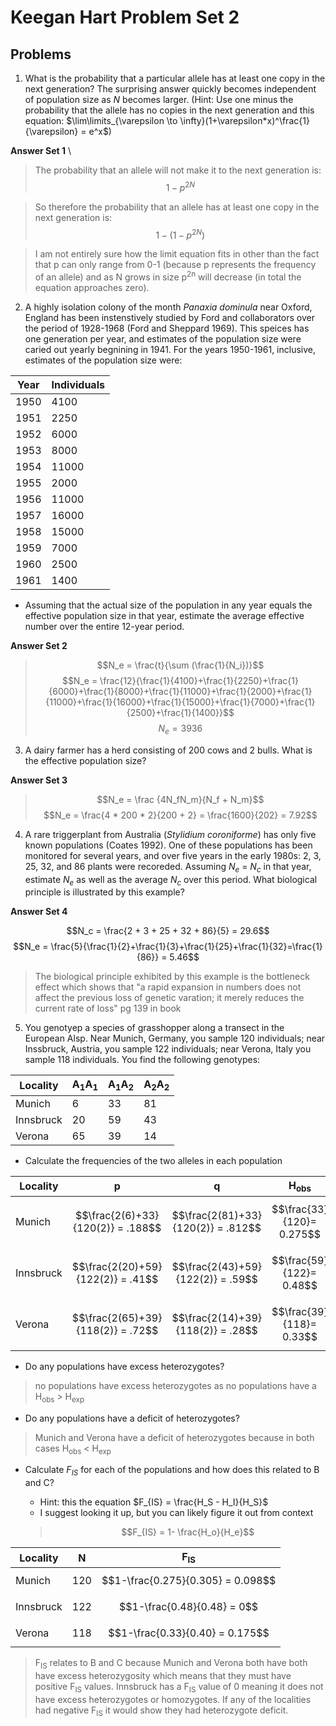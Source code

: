 # Keegan Hart Problem Set 2

## Problems

1.  What is the probability that a particular allele has at least one copy in the next generation?  The surprising answer quickly becomes independent of population size as *N* becomes larger.  (Hint: Use one minus the probability that the allele has no copies in the next generation and this equation: $\lim\limits_{\varepsilon \to \infty}(1+\varepsilon*x)^\frac{1}{\varepsilon} = e^x$)

**Answer Set 1**
\
> The probability that an allele will not make it to the next generation is:$$1-p^{2N}$$

>So therefore the probability that an allele has at least one copy in the next generation is:$$1-(1-p^{2N})$$ 

>I am not entirely sure how the limit equation fits in other than the fact that p can only range from 0-1 (because p represents the frequency of an allele) and as N grows in size p<sup>2n</sup> will decrease (in total the equation approaches zero).


2.  A highly isolation colony of the month *Panaxia dominula* near Oxford, England has been instenstively studied by Ford and collaborators over the period of 1928-1968 (Ford and Sheppard 1969).  This speices has one generation per year, and estimates of the population size were caried out yearly begnining in 1941.  For the years 1950-1961, inclusive, estimates of the population size were: 

|Year| Individuals|
|------|----------|
| 1950 | 4100 |
| 1951 | 2250 |
| 1952 | 6000 |
| 1953 | 8000 |
| 1954 | 11000 |
| 1955 | 2000 |
| 1956 | 11000 |
| 1957 | 16000 |
| 1958 | 15000 |
| 1959 | 7000 |
| 1960 | 2500 |
| 1961 | 1400 | 
   * Assuming that the actual size of the population in any year equals the effective population size in that year, estimate the average effective number over the entire 12-year period.

**Answer Set 2**
>$$N_e = \frac{t}{\sum (\frac{1}{N_i})}$$
>$$N_e = \frac{12}{\frac{1}{4100}+\frac{1}{2250}+\frac{1}{6000}+\frac{1}{8000}+\frac{1}{11000}+\frac{1}{2000}+\frac{1}{11000}+\frac{1}{16000}+\frac{1}{15000}+\frac{1}{7000}+\frac{1}{2500}+\frac{1}{1400}}$$
>$$N_e = 3936$$

3.  A dairy farmer has a herd consisting of 200 cows and 2 bulls.  What is the effective population size?

**Answer Set 3**
>$$N_e = \frac {4N_fN_m}{N_f + N_m}$$
>$$N_e = \frac{4 * 200 * 2}{200 + 2} = \frac{1600}{202} = 7.92$$
4.  A rare triggerplant from Australia (*Stylidium coroniforme*) has only five known populations (Coates 1992).  One of these populations has been monitored for several years, and over five years in the early 1980s: 2, 3, 25, 32, and 86 plants were recoreded.  Assuming *N<sub>e</sub>* = *N<sub>c</sub>* in that year, estimate *N<sub>e</sub>* as well as the average *N<sub>c</sub>* over this period.  What biological principle is illustrated by this example?

**Answer Set 4**

$$N_c = \frac{2 + 3 + 25 + 32 + 86}{5} = 29.6$$
$$N_e = \frac{5}{\frac{1}{2}+\frac{1}{3}+\frac{1}{25}+\frac{1}{32}=\frac{1}{86}} = 5.46$$

>The biological principle exhibited by this example is the bottleneck effect which shows that "a rapid expansion in numbers does not affect the previous loss of genetic varation; it merely reduces the current rate of loss" pg 139 in book

5.  You genotyep a species of grasshopper along a transect in the European Alsp.  Near Munich, Germany, you sample 120 individuals; near Inssbruck, Austria, you sample 122 individuals;  near Verona, Italy you sample 118 individuals.  You find the following genotypes:

| Locality| A<sub>1</sub>A<sub>1</sub> | A<sub>1</sub>A<sub>2</sub> | A<sub>2</sub>A<sub>2</sub>|
|---------|--------------|---------|---------|
|Munich| 6|33|81|
|Innsbruck| 20|59|43|
|Verona|65|39|14|

* Calculate the frequencies of the two alleles in each population

| Locality| p | q |H<sub>obs|H<sub>exp|
|---------|--------------|---------|---------|-------------|
|Munich|$$\frac{2(6)+33}{120(2)} = .188$$|$$\frac{2(81)+33}{120(2)} = .812$$|$$\frac{33}{120}= 0.275$$|$$2(.188)(.812)=.305$$|
|Innsbruck|$$\frac{2(20)+59}{122(2)} = .41$$|$$\frac{2(43)+59}{122(2)} = .59$$|$$\frac{59}{122}= 0.48$$|$$2(.41)(.59)=.48$$|
|Verona|$$\frac{2(65)+39}{118(2)} = .72$$|$$\frac{2(14)+39}{118(2)} = .28$$|$$\frac{39}{118}= 0.33$$|$$2(.72)(.28)=.40$$|

* Do any populations have excess heterozygotes?

> no populations have excess heterozygotes as no populations have a H<sub>obs</sub> > H<sub>exp

* Do any populations have a deficit of heterozygotes?
> Munich and Verona have a deficit of heterozygotes because in both cases H<sub>obs</sub> < H<sub>exp

* Calculate *F<sub>IS</sub>* for each of the populations and how does this related to B and C?
   * Hint: this the equation $F_{IS} = \frac{H_S - H_I}{H_S}$
   * I suggest looking it up, but you can likely figure it out from context
   
  > $$F_{IS} = 1- \frac{H_o}{H_e}$$ 
  
Locality|N|F<sub>IS|
|-------|-------|------|
|Munich|120|$$1-\frac{0.275}{0.305} = 0.098$$|
|Innsbruck|122|$$1-\frac{0.48}{0.48} = 0$$|
|Verona|118|$$1-\frac{0.33}{0.40} = 0.175$$|

> F<sub>IS</sub> relates to B and C because Munich and Verona both have both have excess heterozygosity which means that they must have positive F<sub>IS</sub> values. Innsbruck has a F<sub>IS</sub> value of 0 meaning it does not have excess heterozygotes or homozygotes. If any of the localities had negative F<sub>IS</sub> it would show they had heterozygote deficit. 